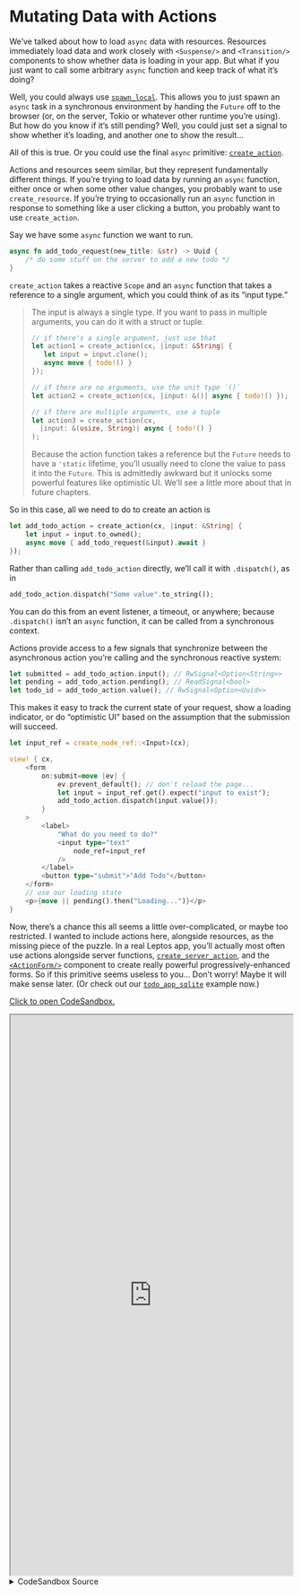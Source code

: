 # Mutating Data with Actions

We’ve talked about how to load `async` data with resources. Resources immediately load data and work closely with `<Suspense/>` and `<Transition/>` components to show whether data is loading in your app. But what if you just want to call some arbitrary `async` function and keep track of what it’s doing?

Well, you could always use [`spawn_local`](https://docs.rs/leptos/latest/leptos/fn.spawn_local.html). This allows you to just spawn an `async` task in a synchronous environment by handing the `Future` off to the browser (or, on the server, Tokio or whatever other runtime you’re using). But how do you know if it’s still pending? Well, you could just set a signal to show whether it’s loading, and another one to show the result...

All of this is true. Or you could use the final `async` primitive: [`create_action`](https://docs.rs/leptos/latest/leptos/fn.create_action.html).

Actions and resources seem similar, but they represent fundamentally different things. If you’re trying to load data by running an `async` function, either once or when some other value changes, you probably want to use `create_resource`. If you’re trying to occasionally run an `async` function in response to something like a user clicking a button, you probably want to use `create_action`.

Say we have some `async` function we want to run.

```rust
async fn add_todo_request(new_title: &str) -> Uuid {
    /* do some stuff on the server to add a new todo */
}
```

`create_action` takes a reactive `Scope` and an `async` function that takes a reference to a single argument, which you could think of as its “input type.”

> The input is always a single type. If you want to pass in multiple arguments, you can do it with a struct or tuple.
>
> ```rust
> // if there's a single argument, just use that
> let action1 = create_action(cx, |input: &String| {
>    let input = input.clone();
>    async move { todo!() }
> });
>
> // if there are no arguments, use the unit type `()`
> let action2 = create_action(cx, |input: &()| async { todo!() });
>
> // if there are multiple arguments, use a tuple
> let action3 = create_action(cx,
>   |input: &(usize, String)| async { todo!() }
> );
> ```
>
> Because the action function takes a reference but the `Future` needs to have a `'static` lifetime, you’ll usually need to clone the value to pass it into the `Future`. This is admittedly awkward but it unlocks some powerful features like optimistic UI. We’ll see a little more about that in future chapters.

So in this case, all we need to do to create an action is

```rust
let add_todo_action = create_action(cx, |input: &String| {
    let input = input.to_owned();
    async move { add_todo_request(&input).await }
});
```

Rather than calling `add_todo_action` directly, we’ll call it with `.dispatch()`, as in

```rust
add_todo_action.dispatch("Some value".to_string());
```

You can do this from an event listener, a timeout, or anywhere; because `.dispatch()` isn’t an `async` function, it can be called from a synchronous context.

Actions provide access to a few signals that synchronize between the asynchronous action you’re calling and the synchronous reactive system:

```rust
let submitted = add_todo_action.input(); // RwSignal<Option<String>>
let pending = add_todo_action.pending(); // ReadSignal<bool>
let todo_id = add_todo_action.value(); // RwSignal<Option<Uuid>>
```

This makes it easy to track the current state of your request, show a loading indicator, or do “optimistic UI” based on the assumption that the submission will succeed.

```rust
let input_ref = create_node_ref::<Input>(cx);

view! { cx,
    <form
        on:submit=move |ev| {
            ev.prevent_default(); // don't reload the page...
            let input = input_ref.get().expect("input to exist");
            add_todo_action.dispatch(input.value());
        }
    >
        <label>
            "What do you need to do?"
            <input type="text"
                node_ref=input_ref
            />
        </label>
        <button type="submit">"Add Todo"</button>
    </form>
    // use our loading state
    <p>{move || pending().then("Loading...")}</p>
}
```

Now, there’s a chance this all seems a little over-complicated, or maybe too restricted. I wanted to include actions here, alongside resources, as the missing piece of the puzzle. In a real Leptos app, you’ll actually most often use actions alongside server functions, [`create_server_action`](https://docs.rs/leptos/latest/leptos/fn.create_server_action.html), and the [`<ActionForm/>`](https://docs.rs/leptos_router/latest/leptos_router/fn.ActionForm.html) component to create really powerful progressively-enhanced forms. So if this primitive seems useless to you... Don’t worry! Maybe it will make sense later. (Or check out our [`todo_app_sqlite`](https://github.com/leptos-rs/leptos/blob/main/examples/todo_app_sqlite/src/todo.rs) example now.)

[Click to open CodeSandbox.](https://codesandbox.io/p/sandbox/10-async-resources-forked-hgpfp0?selection=%5B%7B%22endColumn%22%3A1%2C%22endLineNumber%22%3A4%2C%22startColumn%22%3A1%2C%22startLineNumber%22%3A4%7D%5D&file=%2Fsrc%2Fmain.rs)

<iframe src="https://codesandbox.io/p/sandbox/10-async-resources-forked-hgpfp0?selection=%5B%7B%22endColumn%22%3A1%2C%22endLineNumber%22%3A4%2C%22startColumn%22%3A1%2C%22startLineNumber%22%3A4%7D%5D&file=%2Fsrc%2Fmain.rs" width="100%" height="1000px" style="max-height: 100vh"></iframe>

<details>
<summary>CodeSandbox Source</summary>

```rust
use gloo_timers::future::TimeoutFuture;
use leptos::{html::Input, *};
use uuid::Uuid;

// Here we define an async function
// This could be anything: a network request, database read, etc.
// Think of it as a mutation: some imperative async action you run,
// whereas a resource would be some async data you load
async fn add_todo(text: &str) -> Uuid {
    _ = text;
    // fake a one-second delay
    TimeoutFuture::new(1_000).await;
    // pretend this is a post ID or something
    Uuid::new_v4()
}

#[component]
fn App(cx: Scope) -> impl IntoView {
    // an action takes an async function with single argument
    // it can be a simple type, a struct, or ()
    let add_todo = create_action(cx, |input: &String| {
        // the input is a reference, but we need the Future to own it
        // this is important: we need to clone and move into the Future
        // so it has a 'static lifetime
        let input = input.to_owned();
        async move { add_todo(&input).await }
    });

    // actions provide a bunch of synchronous, reactive variables
    // that tell us different things about the state of the action
    let submitted = add_todo.input();
    let pending = add_todo.pending();
    let todo_id = add_todo.value();

    let input_ref = create_node_ref::<Input>(cx);

    view! { cx,
        <form
            on:submit=move |ev| {
                ev.prevent_default(); // don't reload the page...
                let input = input_ref.get().expect("input to exist");
                add_todo.dispatch(input.value());
            }
        >
            <label>
                "What do you need to do?"
                <input type="text"
                    node_ref=input_ref
                />
            </label>
            <button type="submit">"Add Todo"</button>
        </form>
        <p>{move || pending().then(|| "Loading...")}</p>
        <p>
            "Submitted: "
            <code>{move || format!("{:#?}", submitted())}</code>
        </p>
        <p>
            "Pending: "
            <code>{move || format!("{:#?}", pending())}</code>
        </p>
        <p>
            "Todo ID: "
            <code>{move || format!("{:#?}", todo_id())}</code>
        </p>
    }
}

fn main() {
    leptos::mount_to_body(|cx| view! { cx, <App/> })
}
```

</details>
</preview>
